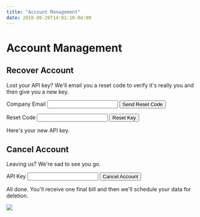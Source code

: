 ```yaml
---
title: "Account Management"
date: 2018-06-26T14:01:10-04:00
---
```


# Account Management

<div class="clearfix cover mb2 p2" style="background-image: url(/images/key.jpg); background-position: bottom left">
    <div class="background-white max-width-1 p2 right rounded">
        <h2 class="mt0">Recover Account</h2>
        <p>Lost your API key? We'll email you a reset code to verify it's really you and then give you a new key.</p>
        <form id="recovery-form" class="transition-opacity">
            <label for="recovery-email">Company Email</label>
            <input type="email" name="email" id="recovery-email" class="border border-box border-light-gray col-12 mb2 px2 py1 rounded" required />
            <input type="submit" class="background-hot-pink border-none color-white inline-block pointer px2 py1 rounded text-decoration-none" value="Send Reset Code" />
        </form>
        <form id="reset-form" class="display-none opacity-none transition-opacity">
            <label for="reset-code">Reset Code</label>
            <input type="password" name="code" id="reset-code" class="border border-box border-light-gray col-12 mb2 px2 py1 rounded" required />
            <input type="submit" class="background-hot-pink border-none color-white inline-block pointer px2 py1 rounded text-decoration-none" value="Reset Key" />
            <p id="reset-error" role="alert"></p>
        </form>
        <div id="reset-display" class="display-none opacity-none transition-opacity">
            <p>Here's your new API key.</p>
            <div class="background-faint-gray col-12 center p2"><code id="api-key"></code></div>
        </div>
    </div>
</div>

<div class="grid grid-gap-2 md-grid-col-2">
    <div>
        <h2>Cancel Account</h2>
        <form id="cancel-form" class="transition-opacity">
            <p>Leaving us? We're sad to see you go.</p>
            <label for="cancel-key">API Key</label>
            <input type="password" name="key" id="cancel-key" class="border border-box border-light-gray col-12 mb2 px2 py1 rounded" required />
            <input type="submit" class="background-hot-pink border-none color-white inline-block pointer px2 py1 rounded text-decoration-none" value="Cancel Account" />
            <p id="cancel-error" role="alert"></p>
        </form>
        <div id="cancel-display" class="display-none opacity-none transition-opacity">
            <p>All done. You'll receive one final bill and then we'll schedule your data for deletion.</p>
        </div>
    </div>
    <img class="fit sm-hide xs-hide" src="/images/departing.svg" />
</div>

<script defer src="/js/account-management.js"></script>